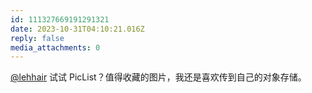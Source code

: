 ```yaml
---
id: 111327669191291321
date: 2023-10-31T04:10:21.016Z
reply: false
media_attachments: 0
---
```


[@lehhair](https://misskey.lehhair.net/@lehhair) 试试 PicList？值得收藏的图片，我还是喜欢传到自己的对象存储。

